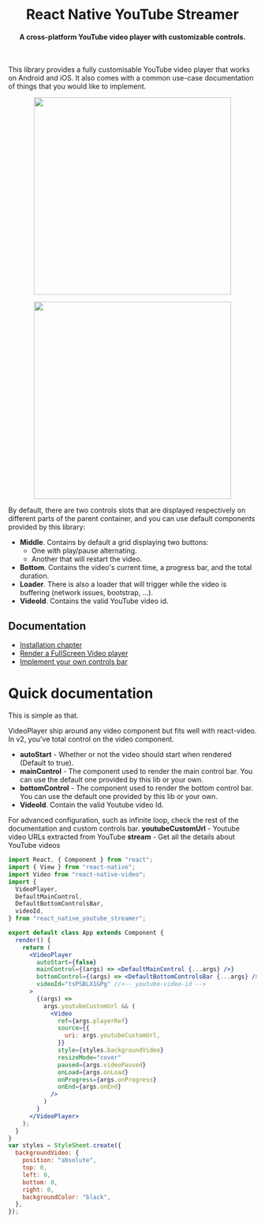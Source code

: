 <h1 align="center">
  React Native YouTube Streamer
</h1>

<h4 align="center">A cross-platform YouTube video player with customizable controls.</h4>

<br>

This library provides a fully customisable YouTube video player that works on Android and iOS. It also comes with a common use-case documentation of things that you would like to implement.

<p align="center">
  <img src="./assets/youtube.png" alt="" width=400>
</p>
<p align="center">
  <img src="./assets/videoImage.png" alt="" width=400>
</p>

By default, there are two controls slots that are displayed respectively on different parts of the parent container, and you can use default components provided by this library:

- **Middle**. Contains by default a grid displaying two buttons:
  - One with play/pause alternating.
  - Another that will restart the video.
- **Bottom**. Contains the video's current time, a progress bar, and the total duration.
- **Loader**. There is also a loader that will trigger while the video is buffering (network issues, bootstrap, ...).
- **VideoId**. Contains the valid YouTube video id.

## Documentation

- [Installation chapter](./doc/install.md)
- [Render a FullScreen Video player](./doc/full-screen-player.md)
- [Implement your own controls bar](./doc/custom-controls-bar.md)

# Quick documentation

This is simple as that.

VideoPlayer ship around any video component but fits well with react-video. In v2, you've total control on the video component.

- **autoStart** - Whether or not the video should start when rendered (Default to true).
- **mainControl** - The component used to render the main control bar. You can use the default one provided by this lib or your own.
- **bottomControl** - The component used to render the bottom control bar. You can use the default one provided by this lib or your own.
- **VideoId**. Contain the valid Youtube video Id.

For advanced configuration, such as infinite loop, check the rest of the documentation and custom controls bar.
**youtubeCustomUrl** - Youtube video URLs extracted from YouTube
**stream** - Get all the details about YouTube videos

```jsx
import React, { Component } from "react";
import { View } from "react-native";
import Video from "react-native-video";
import {
  VideoPlayer,
  DefaultMainControl,
  DefaultBottomControlsBar,
  videoId,
} from "react_native_youtube_streamer";

export default class App extends Component {
  render() {
    return (
      <VideoPlayer
        autoStart={false}
        mainControl={(args) => <DefaultMainControl {...args} />}
        bottomControl={(args) => <DefaultBottomControlsBar {...args} />}
        videoId="tsPSBLX1GPg" //<-- youtube-video-id -->
      >
        {(args) =>
          args.youtubeCustomUrl && (
            <Video
              ref={args.playerRef}
              source={{
                uri: args.youtubeCustomUrl,
              }}
              style={styles.backgroundVideo}
              resizeMode="cover"
              paused={args.videoPaused}
              onLoad={args.onLoad}
              onProgress={args.onProgress}
              onEnd={args.onEnd}
            />
          )
        }
      </VideoPlayer>
    );
  }
}
var styles = StyleSheet.create({
  backgroundVideo: {
    position: "absolute",
    top: 0,
    left: 0,
    bottom: 0,
    right: 0,
    backgroundColor: "black",
  },
});
```
